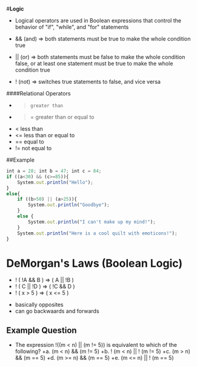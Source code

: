 #**Logic**
+ Logical operators are used in Boolean expressions that control the behavior of "if", "while", and "for" statements


+ && (and) => both statements must be true to make the whole condition true
+ || (or) => both statements must be false to make the whole condition false, or at least one statement must be true to make the whole condition true
+ ! (not) => switches true statements to false, and vice versa

####Relational Operators
+ >     greater than
+ >=    greater than or equal to
+ <     less than
+ <=    less than or equal to
+ ==    equal to
+ !=    not equal to

##Example
```javascript
int a = 28; int b = 47; int c = 84;
if ((a<30) && (c>=85)){
    System.out.println("Hello");
}
else{
    if ((b>50) || (a>25)){
        System.out.println("Goodbye");
    }
    else {
        System.out.println("I can't make up my mind!");
    }
    System.out.println("Here is a cool quilt with emoticons!");
}
```

# **DeMorgan's Laws (Boolean Logic)**
- !  (  !A  &&  B  )  =>  (  A  ||  !B  )
- !  (  C  ||  !D  )  =>  (  !C  &&  D  )
- !  ( x  >  5  )  =>  (  x  <=  5  )
+ basically opposites
+ can go backwaards and forwards

## Example Question
+ The expression !((m < n) || (m != 5)) is equivalent to which of the following?
    +a. (m < n) && (m != 5)
    +b. ! (m < n) || ! (m != 5)
    +c. (m > n) && (m == 5)
    +d. (m >= n) && (m == 5)
    +e. (m <= n) || ! (m == 5)


